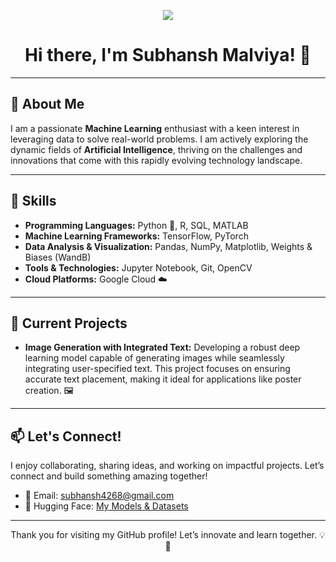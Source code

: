 <p align="center">
    <img src="https://readme-typing-svg.demolab.com/?lines=ASPIRING%20DATA%20SCIENTIST;AI%20RESEARCHER;DEEP%20LEARNING%20PRACTITIONER&font=Fira%20Code&align=center&width=600&height=50&color=FF7L33&vCenter=true&pause=500&size=30" />
</p>

<h1 align="center">Hi there, I'm Subhansh Malviya! 👋</h1>

---

<h2>🚀 About Me</h2>
<p>
    I am a passionate <strong>Machine Learning</strong> enthusiast with a keen interest in leveraging data to solve real-world problems. I am actively exploring the dynamic fields of <strong>Artificial Intelligence</strong>, thriving on the challenges and innovations that come with this rapidly evolving technology landscape. 
</p>

---

<h2>🔧 Skills</h2>
<ul>
    <li><strong>Programming Languages:</strong> Python 🐍, R, SQL, MATLAB</li>
    <li><strong>Machine Learning Frameworks:</strong> TensorFlow, PyTorch</li>
    <li><strong>Data Analysis & Visualization:</strong> Pandas, NumPy, Matplotlib, Weights & Biases (WandB)</li>
    <li><strong>Tools & Technologies:</strong> Jupyter Notebook, Git, OpenCV</li>
    <li><strong>Cloud Platforms:</strong> Google Cloud ☁️</li>
</ul>

---

<h2>🌱 Current Projects</h2>
<ul>
    <li><strong>Image Generation with Integrated Text:</strong>  
        Developing a robust deep learning model capable of generating images while seamlessly integrating user-specified text. This project focuses on ensuring accurate text placement, making it ideal for applications like poster creation. 🖼️</li>
</ul>

---

<h2>📫 Let's Connect!</h2>
<p>
    I enjoy collaborating, sharing ideas, and working on impactful projects. Let’s connect and build something amazing together!  
</p>
<ul>
    <li>📧 Email: <a href="mailto:subhansh4268@gmail.com">subhansh4268@gmail.com</a></li>
    <li>🤖 Hugging Face: <a href="https://huggingface.co/Subh775" target="_blank">My Models & Datasets</a></li>
</ul>

---

<p align="center">Thank you for visiting my GitHub profile! Let’s innovate and learn together. 💡🚀</p>
